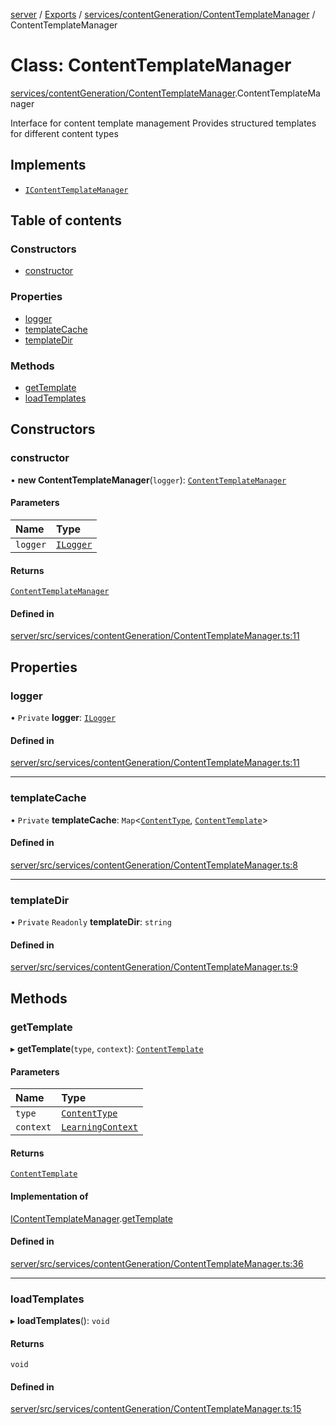[server](../README.md) / [Exports](../modules.md) / [services/contentGeneration/ContentTemplateManager](../modules/services_contentGeneration_ContentTemplateManager.md) / ContentTemplateManager

# Class: ContentTemplateManager

[services/contentGeneration/ContentTemplateManager](../modules/services_contentGeneration_ContentTemplateManager.md).ContentTemplateManager

Interface for content template management
Provides structured templates for different content types

## Implements

- [`IContentTemplateManager`](../interfaces/services_contentGeneration_interfaces.IContentTemplateManager.md)

## Table of contents

### Constructors

- [constructor](services_contentGeneration_ContentTemplateManager.ContentTemplateManager.md#constructor)

### Properties

- [logger](services_contentGeneration_ContentTemplateManager.ContentTemplateManager.md#logger)
- [templateCache](services_contentGeneration_ContentTemplateManager.ContentTemplateManager.md#templatecache)
- [templateDir](services_contentGeneration_ContentTemplateManager.ContentTemplateManager.md#templatedir)

### Methods

- [getTemplate](services_contentGeneration_ContentTemplateManager.ContentTemplateManager.md#gettemplate)
- [loadTemplates](services_contentGeneration_ContentTemplateManager.ContentTemplateManager.md#loadtemplates)

## Constructors

### constructor

• **new ContentTemplateManager**(`logger`): [`ContentTemplateManager`](services_contentGeneration_ContentTemplateManager.ContentTemplateManager.md)

#### Parameters

| Name | Type |
| :------ | :------ |
| `logger` | [`ILogger`](../interfaces/types_ILogger.ILogger.md) |

#### Returns

[`ContentTemplateManager`](services_contentGeneration_ContentTemplateManager.ContentTemplateManager.md)

#### Defined in

[server/src/services/contentGeneration/ContentTemplateManager.ts:11](https://github.com/niklas-joh/french-learning-platform/blob/df287cd90d2fc20ebbe1da4bb7d2c97b195a5de7/server/src/services/contentGeneration/ContentTemplateManager.ts#L11)

## Properties

### logger

• `Private` **logger**: [`ILogger`](../interfaces/types_ILogger.ILogger.md)

#### Defined in

[server/src/services/contentGeneration/ContentTemplateManager.ts:11](https://github.com/niklas-joh/french-learning-platform/blob/df287cd90d2fc20ebbe1da4bb7d2c97b195a5de7/server/src/services/contentGeneration/ContentTemplateManager.ts#L11)

___

### templateCache

• `Private` **templateCache**: `Map`\<[`ContentType`](../modules/types_Content.md#contenttype), [`ContentTemplate`](../interfaces/types_Content.ContentTemplate.md)\>

#### Defined in

[server/src/services/contentGeneration/ContentTemplateManager.ts:8](https://github.com/niklas-joh/french-learning-platform/blob/df287cd90d2fc20ebbe1da4bb7d2c97b195a5de7/server/src/services/contentGeneration/ContentTemplateManager.ts#L8)

___

### templateDir

• `Private` `Readonly` **templateDir**: `string`

#### Defined in

[server/src/services/contentGeneration/ContentTemplateManager.ts:9](https://github.com/niklas-joh/french-learning-platform/blob/df287cd90d2fc20ebbe1da4bb7d2c97b195a5de7/server/src/services/contentGeneration/ContentTemplateManager.ts#L9)

## Methods

### getTemplate

▸ **getTemplate**(`type`, `context`): [`ContentTemplate`](../interfaces/types_Content.ContentTemplate.md)

#### Parameters

| Name | Type |
| :------ | :------ |
| `type` | [`ContentType`](../modules/types_Content.md#contenttype) |
| `context` | [`LearningContext`](../interfaces/types_Content.LearningContext.md) |

#### Returns

[`ContentTemplate`](../interfaces/types_Content.ContentTemplate.md)

#### Implementation of

[IContentTemplateManager](../interfaces/services_contentGeneration_interfaces.IContentTemplateManager.md).[getTemplate](../interfaces/services_contentGeneration_interfaces.IContentTemplateManager.md#gettemplate)

#### Defined in

[server/src/services/contentGeneration/ContentTemplateManager.ts:36](https://github.com/niklas-joh/french-learning-platform/blob/df287cd90d2fc20ebbe1da4bb7d2c97b195a5de7/server/src/services/contentGeneration/ContentTemplateManager.ts#L36)

___

### loadTemplates

▸ **loadTemplates**(): `void`

#### Returns

`void`

#### Defined in

[server/src/services/contentGeneration/ContentTemplateManager.ts:15](https://github.com/niklas-joh/french-learning-platform/blob/df287cd90d2fc20ebbe1da4bb7d2c97b195a5de7/server/src/services/contentGeneration/ContentTemplateManager.ts#L15)

